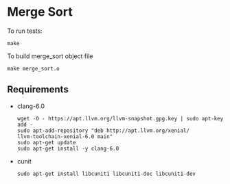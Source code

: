 # Merge Sort
To run tests:
```
make
```

To build merge_sort object file
```
make merge_sort.o
```

## Requirements
- clang-6.0

    ```
    wget -O - https://apt.llvm.org/llvm-snapshot.gpg.key | sudo apt-key add -
    sudo apt-add-repository "deb http://apt.llvm.org/xenial/
    llvm-toolchain-xenial-6.0 main"
    sudo apt-get update
    sudo apt-get install -y clang-6.0
    ```
- cunit

    ```
    sudo apt-get install libcunit1 libcunit1-doc libcunit1-dev
    ```
